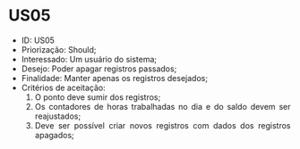 # US05

<ul>
<li> ID: US05</li>
<li>Priorização: Should;</li>
<li>Interessado: Um usuário do sistema;</li>
<li>Desejo: Poder apagar registros passados;</li>
<li>Finalidade: Manter apenas os registros desejados;</li>
<li align="justify"> Critérios de aceitação:
    <ol>
    <li> O ponto deve sumir dos registros;</li>
    <li> Os contadores de horas trabalhadas no dia e do saldo devem ser reajustados;</li>
    <li>Deve ser possível criar novos registros com dados dos registros apagados;</li>
    </ol>
</ul>